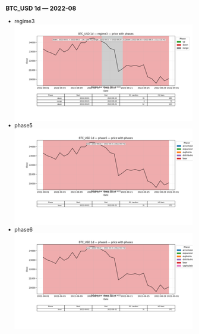 ### BTC_USD 1d — 2022-08

- regime3
![BTC_USD_1d_regime3_2022-08_phase_price.png](outputs/fourier/phase_monthly/BTC_USD/1d/2022/2022-08/BTC_USD_1d_regime3_2022-08_phase_price.png)
- phase5
![BTC_USD_1d_phase5_2022-08_phase_price.png](outputs/fourier/phase_monthly/BTC_USD/1d/2022/2022-08/BTC_USD_1d_phase5_2022-08_phase_price.png)
- phase6
![BTC_USD_1d_phase6_2022-08_phase_price.png](outputs/fourier/phase_monthly/BTC_USD/1d/2022/2022-08/BTC_USD_1d_phase6_2022-08_phase_price.png)